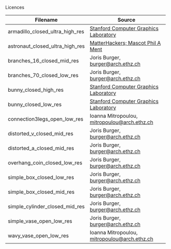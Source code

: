 
Licences

| Filename                          | Source                                                                                 |
|-----------------------------------|----------------------------------------------------------------------------------------|
| armadillo_closed_ultra_high_res   | [Stanford Computer Graphics Laboratory](http://graphics.stanford.edu/data/3Dscanrep/)  |      
| astronaut_closed_ultra_high_res   | [MatterHackers; Mascot Phil A Ment](http://www.thingiverse.com/thing:2557603)          |
| branches_16_closed_mid_res        | Joris Burger, burger@arch.ethz.ch                                                      |
| branches_70_closed_low_res        | Joris Burger, burger@arch.ethz.ch                                                      |
| bunny_closed_high_res             | [Stanford Computer Graphics Laboratory](http://graphics.stanford.edu/data/3Dscanrep/)  |
| bunny_closed_low_res              | [Stanford Computer Graphics Laboratory](http://graphics.stanford.edu/data/3Dscanrep/)  |
| connection3legs_open_low_res      | Ioanna Mitropoulou, mitropoulou@arch.ethz.ch                                           |
| distorted_v_closed_mid_res        | Joris Burger, burger@arch.ethz.ch                                                      |
| distorted_a_closed_mid_res        | Joris Burger, burger@arch.ethz.ch                                                      |
| overhang_coin_closed_low_res      | Joris Burger, burger@arch.ethz.ch                                                      |
| simple_box_closed_low_res         | Joris Burger, burger@arch.ethz.ch                                                      |
| simple_box_closed_mid_res         | Joris Burger, burger@arch.ethz.ch                                                      |
| simple_cylinder_closed_mid_res    | Joris Burger, burger@arch.ethz.ch                                                      |
| simple_vase_open_low_res          | Joris Burger, burger@arch.ethz.ch                                                      |
| wavy_vase_open_low_res            | Ioanna Mitropoulou, mitropoulou@arch.ethz.ch                                           |
